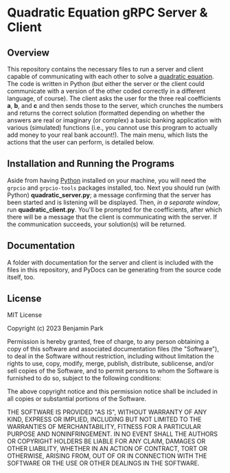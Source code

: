 # Quadratic Equation gRPC Server & Client

## Overview
This repository contains the necessary files to run a server and client capable of communicating with each other to solve a [quadratic equation](https://en.wikipedia.org/wiki/Quadratic_equation). The code is written in Python (but either the server or the client could communicate with a version of the other coded correctly in a different language, of course). The client asks the user for the three real coefficients **a**, **b**, and **c** and then sends those to the server, which crunches the numbers and returns the correct solution (formatted depending on whether the answers are real or imaginary (or complex) a basic banking application with various (simulated) functions (i.e., you cannot use this program to actually add money to your real bank account!). The main menu, which lists the actions that the user can perform, is detailed below.

## Installation and Running the Programs
Aside from having [Python](https://www.python.org/downloads/) installed on your machine, you will need the `grpcio` and `grpcio-tools` packages installed, too. Next you should run (with Python) **quadratic_server.py**; a message confirming that the server has been started and is listening will be displayed. Then, *in a separate window*, run **quadratic_client.py**. You'll be prompted for the coefficients, after which there will be a message that the client is communicating with the server. If the communication succeeds, your solution(s) will be returned.

## Documentation
A folder with documentation for the server and client is included with the files in this repository, and PyDocs can be generating from the source code itself, too.

## License
MIT License

Copyright (c) 2023 Benjamin Park

Permission is hereby granted, free of charge, to any person obtaining a copy
of this software and associated documentation files (the "Software"), to deal
in the Software without restriction, including without limitation the rights
to use, copy, modify, merge, publish, distribute, sublicense, and/or sell
copies of the Software, and to permit persons to whom the Software is
furnished to do so, subject to the following conditions:

The above copyright notice and this permission notice shall be included in all
copies or substantial portions of the Software.

THE SOFTWARE IS PROVIDED "AS IS", WITHOUT WARRANTY OF ANY KIND, EXPRESS OR
IMPLIED, INCLUDING BUT NOT LIMITED TO THE WARRANTIES OF MERCHANTABILITY,
FITNESS FOR A PARTICULAR PURPOSE AND NONINFRINGEMENT. IN NO EVENT SHALL THE
AUTHORS OR COPYRIGHT HOLDERS BE LIABLE FOR ANY CLAIM, DAMAGES OR OTHER
LIABILITY, WHETHER IN AN ACTION OF CONTRACT, TORT OR OTHERWISE, ARISING FROM,
OUT OF OR IN CONNECTION WITH THE SOFTWARE OR THE USE OR OTHER DEALINGS IN THE
SOFTWARE.

